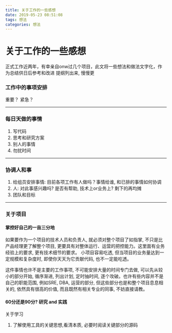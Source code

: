 ```yaml
---
title: 关于工作的一些感想
date: 2019-05-23 08:51:08
tags: 想法
categories: 想法
---
```

# 关于工作的一些感想

正式工作近两年，有幸亲自onw过几个项目，此文将一些想法和做法文字化，作为总结供日后参考和改进
提纲列出来, 慢慢更
<!--more-->
### 工作中的事项安排
重要？ 紧急？

---
### 每日天做的事情
1. 写代码
2. 思考和研究方案
3. 别人的事情
4. 勿扰时间
---

### 协调人和事
1. 给组员安排事情: 目前各项工作有人做吗？事情给谁, 和已排的事情如何协调
2. 人: 对此事感兴趣吗? 是否有帮助, 技术上or业务上? 剩下的再均摊  
3. 团队和目标
---
### 关于项目
  #### 掌控好自己的一亩三分地
  如果要作为一个项目的技术人员和负责人, 就必须对整个项目了如指掌, 不只是比产品经理更了解整个项目, 更要具有对整体运行、运营的把控能力。这里面有业务经验上的要求, 更有技术细节的要求。 
  小项目容易吃透, 但当项目的业务量达到一定规模和复杂度时, 即使你天天为它贡献代码, 也不一定能吃透。
  
  这件事情也许不是主要的工作事项, 不可能安排大量的时间专门去做, 可以先从较小的部分开始, 循序渐进, 列出计划, 定时抽时间, 逐个攻破。也许有些内容并不是自己的职能范围, 例如SRE, DBA, 运营的部分, 但这些部分也是和整个项目息息相关的, 依然具有很高的价值, 而且既然有相关专业的同事, 不妨直接请教。
  #### 60分还是90分? 研究 and 实践


关于学习
1. 了解使用工具的关键思想,看清本质, 必要时阅读关键部分的源码